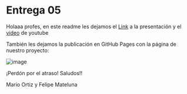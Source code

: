 # Entrega 05

Holaaa profes, en este readme les dejamos el [Link]() a la presentación y el [video]() de youtube

También les dejamos la publicación en GitHub Pages con la página de nuestro proyecto: 


![image](https://github.com/PipeMD/proyecto-grafica/assets/162638279/aa445e5e-7cf3-4cd8-b56b-d5a606d42f04)

¡Perdón por el atraso!
Saludos!!

Mario Ortiz y Felipe Mateluna
